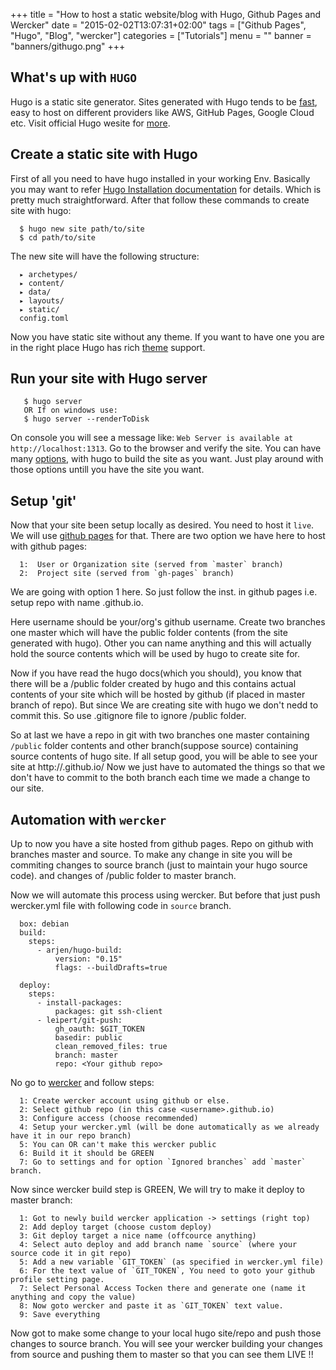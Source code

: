 +++
title = "How to host a static website/blog with Hugo, Github Pages and Wercker"
date = "2015-02-02T13:07:31+02:00"
tags = ["Github Pages", "Hugo", "Blog", "wercker"]
categories = ["Tutorials"]
menu = ""
banner = "banners/githugo.png"
+++

## What's up with `HUGO`
Hugo is a static site generator. Sites generated with Hugo tends to be [fast](https://youtu.be/CdiDYZ51a2o), easy to host on different providers like AWS, GitHub Pages, Google Cloud etc. Visit official Hugo wesite for [more](https://gohugo.io/overview/introduction/).

## Create a static site with Hugo
First of all you need to have hugo installed in your working Env. Basically you may want to refer [Hugo Installation documentation](https://gohugo.io/overview/installing/) for details. Which is pretty much straightforward.
After that follow these commands to create site with hugo:

      $ hugo new site path/to/site
      $ cd path/to/site
The new site will have the following structure:

      ▸ archetypes/
      ▸ content/
      ▸ data/
      ▸ layouts/
      ▸ static/
      config.toml

Now you have static site without any theme. If you want to have one you are in the right place Hugo has rich [theme](https://gohugo.io/themes/overview/) support.

## Run your site with Hugo server
       $ hugo server
       OR If on windows use:
       $ hugo server --renderToDisk

On console you will see a message like: `Web Server is available at http://localhost:1313`.
Go to the browser and verify the site.
You can have many [options](http://gohugo.io/overview/quickstart/#step-7-have-fun), with hugo to build the site as you want. Just play around with those options untill you have the site you want.

## Setup 'git'
Now that your site been setup locally as desired. You need to host it `live`. We will use [github pages](https://pages.github.com/) for that.
There are two option we have here to host with github pages:

      1:  User or Organization site (served from `master` branch)
      2:  Project site (served from `gh-pages` branch)

We are going with option 1 here. 
So just follow the inst. in github pages i.e. setup repo with name <username>.github.io.

Here username should be your/org's github username.
Create two branches one master which will have the public folder contents (from the site generated with hugo).
Other you can name anything and this will actually hold the source contents which will be used by hugo to create site for.

Now if you have read the hugo docs(which you should), you know that there will be a /public folder created by hugo and this contains actual contents of your site which will be hosted by github (if placed in master branch of repo). But since We are 
creating site with hugo we don't  nedd to commit this. So use .gitignore file to ignore /public folder.

So at last we have a repo in git with two branches one master containing `/public` folder contents and other branch(suppose source) containing source contents of hugo site. 
If all setup good, you will be able to see your site at http://<username>.github.io/
Now we just have to automated the things so that we don't have to commit to the both branch each time we made a change to our site.

## Automation with `wercker`
Up to now you have a site hosted from github pages. 
Repo on github with branches master and source.
To make any change in site you will be commiting changes to source branch (just to maintain your hugo source code).
and changes of /public folder to master branch.

Now we will automate this process using wercker. 
But before that just push wercker.yml file with following code in `source` branch.
      
      box: debian
      build:
        steps:
          - arjen/hugo-build:
              version: "0.15"
              flags: --buildDrafts=true

      deploy:
        steps:
          - install-packages:
              packages: git ssh-client
          - leipert/git-push:
              gh_oauth: $GIT_TOKEN
              basedir: public
              clean_removed_files: true
              branch: master
              repo: <Your github repo>

No go to [wercker](http://wercker.com) and follow steps:

      1: Create wercker account using github or else.
      2: Select github repo (in this case <username>.github.io) 
      3: Configure access (choose recommended)
      4: Setup your wercker.yml (will be done automatically as we already have it in our repo branch)
      5: You can OR can't make this wercker public
      6: Build it it should be GREEN
      7: Go to settings and for option `Ignored branches` add `master` branch.

Now since wercker build step is GREEN, We will try to make it deploy to master branch:

      1: Got to newly build wercker application -> settings (right top)
      2: Add deploy target (choose custom deploy)
      3: Git deploy target a nice name (offcource anything)
      4: Select auto deploy and add branch name `source` (where your source code it in git repo)
      5: Add a new variable `GIT_TOKEN` (as specified in wercker.yml file)
      6: For the text value of `GIT_TOKEN`, You need to goto your github profile setting page.
      7: Select Personal Access Tocken there and generate one (name it anything and copy the value)
      8: Now goto wercker and paste it as `GIT_TOKEN` text value.
      9: Save everything

Now got to make some change to your local hugo site/repo and push those changes to source branch.
You will see your wercker building your changes from source and pushing them to master so that you can see them LIVE !!
